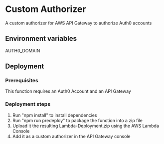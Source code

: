 # Custom Authorizer

A custom authorizer for AWS API Gateway to authorize Auth0 accounts

## Environment variables
AUTH0_DOMAIN

## Deployment

### Prerequisites
This function requires an Auth0 Account and an API Gateway

### Deployment steps
1. Run "npm install" to install dependencies
2. Run "npm run predeploy" to package the function into a zip file
3. Upload it the resulting Lambda-Deployment.zip using the AWS Lambda Console
4. Add it as a custom authorizer in the API Gateway console
